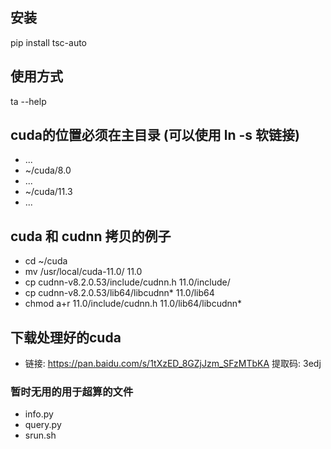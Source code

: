 ## 安装
pip install tsc-auto

## 使用方式
ta --help

## cuda的位置必须在主目录 (可以使用 ln -s 软链接)
- ...
- ~/cuda/8.0
- ...
- ~/cuda/11.3
- ...

## cuda 和 cudnn 拷贝的例子
- cd ~/cuda
- mv /usr/local/cuda-11.0/ 11.0
- cp cudnn-v8.2.0.53/include/cudnn.h 11.0/include/
- cp cudnn-v8.2.0.53/lib64/libcudnn* 11.0/lib64
- chmod a+r 11.0/include/cudnn.h 11.0/lib64/libcudnn*

## 下载处理好的cuda
- 链接: https://pan.baidu.com/s/1tXzED_8GZjJzm_SFzMTbKA 提取码: 3edj

### 暂时无用的用于超算的文件
- info.py
- query.py
- srun.sh